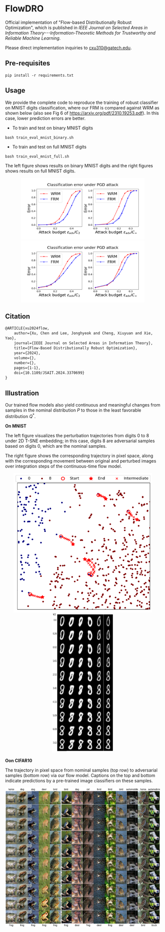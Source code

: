 # FlowDRO
Official implementation of "Flow-based Distributionally Robust Optimization", which is published in *IEEE Journal on Selected Areas in Information Theory---Information-Theoretic Methods for Trustworthy and Reliable Machine Learning*.

Please direct implementation inquiries to cxu310@gatech.edu.

## Pre-requisites
```
pip install -r requirements.txt
```

## Usage
We provide the complete code to reproduce the training of robust classifier on MNIST digits classification, where our FRM is compared against WRM as shown below (also see Fig 6 of https://arxiv.org/pdf/2310.19253.pdf). In this case, lower prediction errors are better. 

* To train and test on binary MNIST digits
```
bash train_eval_mnist_binary.sh
```

* To train and test on full MNIST digits
```
bash train_eval_mnist_full.sh
```

The left figure shows results on binary MNIST digits and the right figures shows results on full MNIST digits.

<p align="center">
  <img src="https://github.com/hamrel-cxu/FlowDRO/blob/main/figs/binary_mnist.png" width="400" height="200"/>
  <img src="https://github.com/hamrel-cxu/FlowDRO/blob/main/figs/full_mnist.png" width="400"  height="200"/>
</p>


## Citation
```
@ARTICLE{xu2024flow,
    author={Xu, Chen and Lee, Jonghyeok and Cheng, Xiuyuan and Xie, Yao},
    journal={IEEE Journal on Selected Areas in Information Theory}, 
    title={Flow-Based Distributionally Robust Optimization}, 
    year={2024},
    volume={},
    number={},
    pages={1-1},
    doi={10.1109/JSAIT.2024.3370699}
}
```

## Illustration

Our trained flow models also yield continuous and meaningful changes from samples in the nominal distribution $P$ to those in the least favorable distribution $Q^*$.

**On MNIST**

The left figure visualizes the perturbation trajectories from digits 0 to 8 under 2D T-SNE embedding; in this case, digits 8 are adversarial samples based on digits 0, which are the nominal samples.

The right figure shows the corresponding trajectory in pixel space, along with the corresponding movement between original and perturbed images over integration steps of the continuous-time flow model.
<p align="center">
  <img src="https://github.com/hamrel-cxu/FlowDRO/blob/main/figs/MNIST_tsne.png" width="450" height="450"/>
  <img src="https://github.com/hamrel-cxu/FlowDRO/blob/main/figs/MNIST_traj.png" width="200"  height="450"/>
</p>

**Oon CIFAR10**

The trajectory in pixel space from nominal samples (top row) to adversarial samples (bottom row) via our flow model. Captions on the top and bottom indicate predictions by a pre-trained image classifiers on these samples.
<p align="center">
  <img src="https://github.com/hamrel-cxu/FlowDRO/blob/main/figs/Cifar10_traj.png" width="600" height="450" />
</p>
